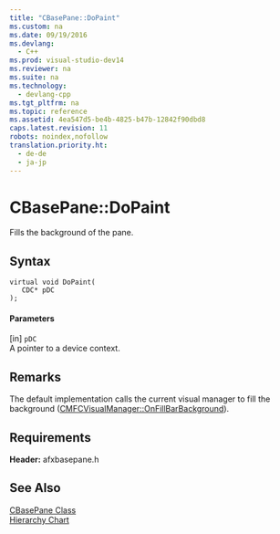 ```yaml
---
title: "CBasePane::DoPaint"
ms.custom: na
ms.date: 09/19/2016
ms.devlang: 
  - C++
ms.prod: visual-studio-dev14
ms.reviewer: na
ms.suite: na
ms.technology: 
  - devlang-cpp
ms.tgt_pltfrm: na
ms.topic: reference
ms.assetid: 4ea547d5-be4b-4825-b47b-12842f90dbd8
caps.latest.revision: 11
robots: noindex,nofollow
translation.priority.ht: 
  - de-de
  - ja-jp
---
```

# CBasePane::DoPaint
Fills the background of the pane.  
  
## Syntax  
  
```  
virtual void DoPaint(  
   CDC* pDC   
);  
```  
  
#### Parameters  
 [in] `pDC`  
 A pointer to a device context.  
  
## Remarks  
 The default implementation calls the current visual manager to fill the background ([CMFCVisualManager::OnFillBarBackground](../vs140/CMFCVisualManager--OnFillBarBackground.md)).  
  
## Requirements  
 **Header:** afxbasepane.h  
  
## See Also  
 [CBasePane Class](../vs140/CBasePane-Class.md)   
 [Hierarchy Chart](../vs140/Hierarchy-Chart.md)